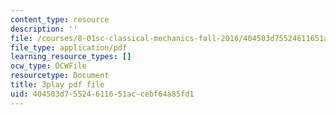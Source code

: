 ```yaml
---
content_type: resource
description: ''
file: /courses/8-01sc-classical-mechanics-fall-2016/404503d75524611651accebf64a85fd1_NBOL5X13UFY.pdf
file_type: application/pdf
learning_resource_types: []
ocw_type: OCWFile
resourcetype: Document
title: 3play pdf file
uid: 404503d7-5524-6116-51ac-cebf64a85fd1
---
```

